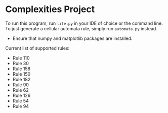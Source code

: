 # Complexities Project

To run this program, run `life.py` in your IDE of choice or the command line.
To just generate a cellular automata rule, simply run `automata.py` instead.

- Ensure that numpy and matplotlib packages are installed.

Current list of supported rules:

- Rule 110
- Rule 30
- Rule 158
- Rule 150
- Rule 182
- Rule 90
- Rule 62
- Rule 126
- Rule 54
- Rule 94
